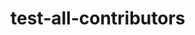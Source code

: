 # test-all-contributors

<!-- ALL-CONTRIBUTORS-LIST:START - Do not remove or modify this section -->
<!-- ALL-CONTRIBUTORS-LIST:END -->
